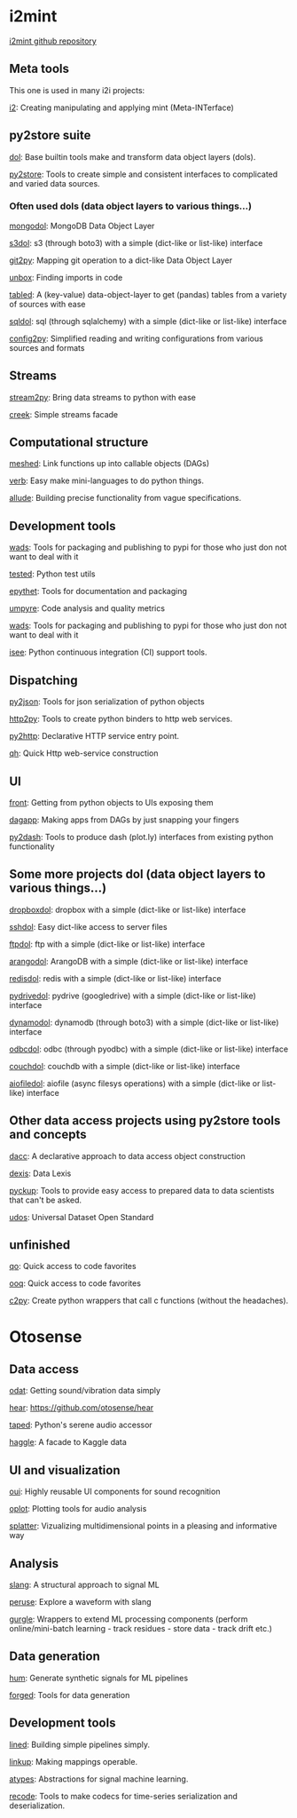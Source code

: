 # i2mint

[i2mint github repository](https://github.com/i2mint/)


## Meta tools

This one is used in many i2i projects:

[i2](https://github.com/i2mint/i2):  Creating manipulating and applying mint (Meta-INTerface)


## py2store suite

[dol](https://github.com/i2mint/dol): Base builtin tools make and transform data object layers (dols).

[py2store](https://github.com/i2mint/py2store): Tools to create simple and consistent interfaces to complicated and varied data sources.


### Often used dols (data object layers to various things...)

[mongodol](https://github.com/i2mint/mongodol): MongoDB Data Object Layer

[s3dol](https://github.com/i2mint/s3dol): s3 (through boto3) with a simple (dict-like or list-like) interface

[git2py](https://github.com/i2mint/git2py): Mapping git operation to a dict-like Data Object Layer

[unbox](https://github.com/i2mint/unbox): Finding imports in code

[tabled](https://github.com/i2mint/tabled): A (key-value) data-object-layer to get (pandas) tables from a variety of sources with ease

[sqldol](https://github.com/i2mint/sqldol): sql (through sqlalchemy) with a simple (dict-like or list-like) interface

[config2py](https://github.com/i2mint/config2py): Simplified reading and writing configurations from various sources and formats



## Streams

[stream2py](https://github.com/i2mint/stream2py): Bring data streams to python with ease

[creek](https://github.com/i2mint/creek): Simple streams facade



## Computational structure

[meshed](https://github.com/i2mint/meshed): Link functions up into callable objects (DAGs)

[verb](https://github.com/i2mint/verb): Easy make mini-languages to do python things.

[allude](https://github.com/i2mint/allude): Building precise functionality from vague specifications.



## Development tools

[wads](https://github.com/i2mint/wads): Tools for packaging and publishing to pypi for those who just don not want to deal with it

[tested](https://github.com/i2mint/tested): Python test utils

[epythet](https://github.com/i2mint/epythet): Tools for documentation and packaging

[umpyre](https://github.com/i2mint/umpyre): Code analysis and quality metrics

[wads](https://github.com/i2mint/wads): Tools for packaging and publishing to pypi for those who just don not want to deal with it

[isee](https://github.com/i2mint/isee): Python continuous integration (CI) support tools.



## Dispatching

[py2json](https://github.com/i2mint/py2json): Tools for json serialization of python objects

[http2py](https://github.com/i2mint/http2py): Tools to create python binders to http web services.

[py2http](https://github.com/i2mint/py2http): Declarative HTTP service entry point.

[qh](https://github.com/i2mint/qh): Quick Http web-service construction



## UI

[front](https://github.com/i2mint/front): Getting from python objects to UIs exposing them

[dagapp](https://github.com/i2mint/dagapp): Making apps from DAGs by just snapping your fingers

[py2dash](https://github.com/i2mint/py2dash): Tools to produce dash (plot.ly) interfaces from existing python functionality



## Some more projects dol (data object layers to various things...)

[dropboxdol](https://github.com/i2mint/dropboxdol): dropbox with a simple (dict-like or list-like) interface

[sshdol](https://github.com/i2mint/sshdol): Easy dict-like access to server files

[ftpdol](https://github.com/i2mint/ftpdol): ftp with a simple (dict-like or list-like) interface

[arangodol](https://github.com/i2mint/arangodol): ArangoDB with a simple (dict-like or list-like) interface

[redisdol](https://github.com/i2mint/redisdol): redis with a simple (dict-like or list-like) interface

[pydrivedol](https://github.com/i2mint/pydrivedol): pydrive (googledrive) with a simple (dict-like or list-like) interface

[dynamodol](https://github.com/i2mint/dynamodol): dynamodb (through boto3) with a simple (dict-like or list-like) interface

[odbcdol](https://github.com/i2mint/odbcdol): odbc (through pyodbc) with a simple (dict-like or list-like) interface

[couchdol](https://github.com/i2mint/couchdol): couchdb with a simple (dict-like or list-like) interface

[aiofiledol](https://github.com/i2mint/aiofiledol): aiofile (async filesys operations) with a simple (dict-like or list-like) interface



## Other data access projects using py2store tools and concepts


[dacc](https://github.com/i2mint/dacc): A declarative approach to data access object construction

[dexis](https://github.com/i2mint/dexis): Data Lexis

[pyckup](https://github.com/i2mint/pyckup): Tools to provide easy access to prepared data to data scientists that can't be asked.

[udos](https://github.com/i2mint/udos): Universal Dataset Open Standard



## unfinished

[qo](https://github.com/otosense/qo): Quick access to code favorites

[ooq](https://github.com/otosense/ooq): Quick access to code favorites

[c2py](https://github.com/i2mint/c2py): Create python wrappers that call c functions (without the headaches).



# Otosense


## Data access

[odat](https://github.com/otosense/odat): Getting sound/vibration data simply

[hear](https://github.com/otosense/hear): https://github.com/otosense/hear

[taped](https://github.com/otosense/taped): Python's serene audio accessor

[haggle](https://github.com/otosense/haggle): A facade to Kaggle data


## UI and visualization

[oui](https://github.com/otosense/oui): Highly reusable UI components for sound recognition

[oplot](https://github.com/otosense/oplot): Plotting tools for audio analysis

[splatter](https://github.com/otosense/splatter): Vizualizing multidimensional points in a pleasing and informative way


## Analysis 

[slang](https://github.com/otosense/slang): A structural approach to signal ML

[peruse](https://github.com/otosense/peruse): Explore a waveform with slang

[gurgle](https://github.com/otosense/gurgle): Wrappers to extend ML processing components (perform online/mini-batch learning - track residues - store data - track drift etc.)


## Data generation

[hum](https://github.com/otosense/hum): Generate synthetic signals for ML pipelines

[forged](https://github.com/otosense/forged): Tools for data generation


## Development tools

[lined](https://github.com/otosense/lined): Building simple pipelines simply.

[linkup](https://github.com/otosense/linkup): Making mappings operable.

[atypes](https://github.com/otosense/atypes): Abstractions for signal machine learning.

[recode](https://github.com/otosense/recode): Tools to make codecs for time-series serialization and deserialization.

